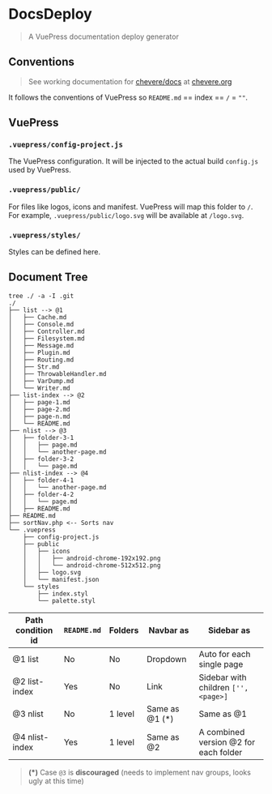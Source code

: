 # DocsDeploy

> A VuePress documentation deploy generator

## Conventions

> See working documentation for [chevere/docs](https://github.com/chevere/docs/) at [chevere.org](https://chevere.org/)

It follows the conventions of VuePress so `README.md` == index == `/` = `""`.

## VuePress

### `.vuepress/config-project.js`

The VuePress configuration. It will be injected to the actual build `config.js` used by VuePress.

### `.vuepress/public/`

For files like logos, icons and manifest. VuePress will map this folder to `/`. For example, `.vuepress/public/logo.svg` will be available at `/logo.svg`.

### `.vuepress/styles/`

Styles can be defined here.  

## Document Tree

```shell
tree ./ -a -I .git
./
├── list --> @1
│   ├── Cache.md
│   ├── Console.md
│   ├── Controller.md
│   ├── Filesystem.md
│   ├── Message.md
│   ├── Plugin.md
│   ├── Routing.md
│   ├── Str.md
│   ├── ThrowableHandler.md
│   ├── VarDump.md
│   └── Writer.md
├── list-index --> @2
│   ├── page-1.md
│   ├── page-2.md
│   ├── page-n.md
│   └── README.md
├── nlist --> @3
│   ├── folder-3-1
│   │   ├── page.md
│   │   └── another-page.md
│   ├── folder-3-2
│   │   └── page.md
├── nlist-index --> @4
│   ├── folder-4-1
│   │   └── another-page.md
│   ├── folder-4-2
│   │   └── page.md
│   ├── README.md
├── README.md
├── sortNav.php <-- Sorts nav
└── .vuepress
    ├── config-project.js
    ├── public
    │   ├── icons
    │   │   ├── android-chrome-192x192.png
    │   │   └── android-chrome-512x512.png
    │   ├── logo.svg
    │   └── manifest.json
    └── styles
        ├── index.styl
        └── palette.styl
```

| Path condition id | `README.md` | Folders | Navbar as      | Sidebar as                            |
| ----------------- | ----------- | ------- | -------------- | ------------------------------------- |
| @1 list           | No          | No      | Dropdown       | Auto for each single page             |
| @2 list-index     | Yes         | No      | Link           | Sidebar with children `['', <page>]`  |
| @3 nlist          | No          | 1 level | Same as @1 (*) | Same as @1                            |
| @4 nlist-index    | Yes         | 1 level | Same as @2     | A combined version @2 for each folder |

> **(*)** Case `@3` is **discouraged** (needs to implement nav groups, looks ugly at this time)